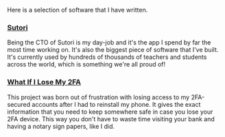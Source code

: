 Here is a selection of software that I have written.

### <a href="https://www.sutori.com">Sutori</a>
Being the CTO of Sutori is my day-job and it's the app I spend by far the most
time working on. It's also the biggest piece of software that I've built. It's
currently used by hundreds of thousands of teachers and students across the
world, which is something we're all proud of!

### <a href="https://www.whatifilosemy2fa.com">What If I Lose My 2FA</a>
This project was born out of frustration with losing access to my 2FA-secured
accounts after I had to reinstall my phone. It gives the exact information that
you need to keep somewhere safe in case you lose your 2FA device. This way you
don't have to waste time visiting your bank and having a notary sign papers,
like I did.
